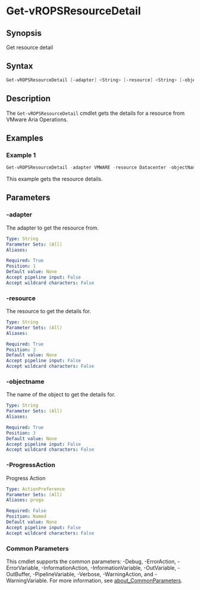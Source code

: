 # Get-vROPSResourceDetail

## Synopsis

Get resource detail

## Syntax

```powershell
Get-vROPSResourceDetail [-adapter] <String> [-resource] <String> [-objectname] <String> [-ProgressAction <ActionPreference>] [<CommonParameters>]
```

## Description

The `Get-vROPSResourceDetail` cmdlet gets the details for a resource from VMware Aria Operations.

## Examples

### Example 1

```powershell
Get-vROPSResourceDetail -adapter VMWARE -resource Datacenter -objectName sfo-m01-dc01
```

This example gets the resource details.

## Parameters

### -adapter

The adapter to get the resource from.

```yaml
Type: String
Parameter Sets: (All)
Aliases:

Required: True
Position: 1
Default value: None
Accept pipeline input: False
Accept wildcard characters: False
```

### -resource

The resource to get the details for.

```yaml
Type: String
Parameter Sets: (All)
Aliases:

Required: True
Position: 2
Default value: None
Accept pipeline input: False
Accept wildcard characters: False
```

### -objectname

The name of the object to get the details for.

```yaml
Type: String
Parameter Sets: (All)
Aliases:

Required: True
Position: 3
Default value: None
Accept pipeline input: False
Accept wildcard characters: False
```

### -ProgressAction

Progress Action

```yaml
Type: ActionPreference
Parameter Sets: (All)
Aliases: proga

Required: False
Position: Named
Default value: None
Accept pipeline input: False
Accept wildcard characters: False
```

### Common Parameters

This cmdlet supports the common parameters: -Debug, -ErrorAction, -ErrorVariable, -InformationAction, -InformationVariable, -OutVariable, -OutBuffer, -PipelineVariable, -Verbose, -WarningAction, and -WarningVariable. For more information, see [about_CommonParameters](http://go.microsoft.com/fwlink/?LinkID=113216).
